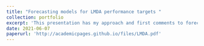 ```yaml
---
title: "Forecasting models for LMDA performance targets "
collection: portfolio
excerpt: 'This presentation has my approach and first comments to forecasting models for LMDA performance targets.'
date: 2021-06-07
paperurl: 'http://academicpages.github.io/files/LMDA.pdf'
---
```

